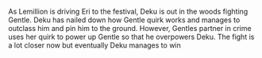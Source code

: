 As Lemillion is driving Eri to the festival, Deku is out in the woods fighting Gentle. Deku has nailed down how Gentle quirk works and manages to outclass him and pin him to the ground. However, Gentles partner in crime uses her quirk to power up Gentle so that he overpowers Deku. The fight is a lot closer now but eventually Deku manages to win